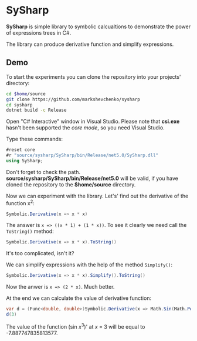 # SySharp

**SySharp** is simple library to symbolic calcualtions to demonstrate the power of
expressions trees in C#.

The library can produce derivative function and simplify expressions.

## Demo

To start the experiments you can clone the repository into your projects' directory:

```bash
cd $home/source
git clone https://github.com/markshevchenko/sysharp
cd sysharp
dotnet build -c Release
```

Open "C# Interactive" window in Visual Studio. Please note that **csi.exe** hasn't
been supported the *core mode*, so you need Visual Studio.

Type these commands:

```c#
#reset core
#r "source/sysharp/SySharp/bin/Release/net5.0/SySharp.dll"
using SySharp;
```

Don't forget to check the path. **source/sysharp/SySharp/bin/Release/net5.0** will be valid,
if you have cloned the repository to the **$home/source** directory.

Now we can experiment with the library. Let's' find out the derivative
of the function x<sup>2</sup>:

```c#
Symbolic.Derivative(x => x * x)
```

The answer is `x => ((x * 1) + (1 * x))`. To see it clearly we need
call the `ToString()` method:

```c#
Symbolic.Derivative(x => x * x).ToString()
```

It's too complicated, isn't it?

We can simplify expressions with the help of the method `Simplify()`:

```c#
Symbolic.Derivative(x => x * x).Simplify().ToString()
```

Now the anwer is `x => (2 * x)`. Much better.

At the end we can calculate the value of derivative function:

```c#
var d = (Func<double, double>)Symbolic.Derivative(x => Math.Sin(Math.Pow(x, 3))).Compile();
d(3)
```

The value of the function (sin *x*<sup>3</sup>)' at *x* = 3 will be equal to -7.887747835813577.